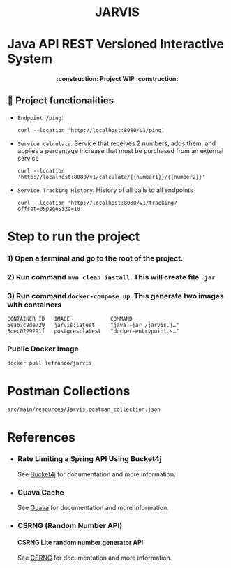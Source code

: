 <h1 align="center"> JARVIS </h1>

# Java API REST Versioned Interactive System

<h4 align="center">
:construction: Project WIP :construction:
</h4>

## :hammer: Project functionalities

- `Endpoint /ping`:
  ```
  curl --location 'http://localhost:8080/v1/ping'
  ``` 
- `Service calculate`: Service that receives 2 numbers, adds them, and applies a percentage increase that must be purchased from an external service
  ```
  curl --location 'http://localhost:8080/v1/calculate/{{number1}}/{{number2}}'
  ```

- `Service Tracking History`: History of all calls to all endpoints
    ```
    curl --location 'http://localhost:8080/v1/tracking?offset=0&pageSize=10'
    ```

# Step to run the project

### 1) Open a terminal and go to the root of the project.
### 2) Run command `mvn clean install`. This will create file `.jar`
### 3) Run command `docker-compose up`. This generate two images with containers

    CONTAINER ID   IMAGE             COMMAND
    5eab7c9de729   jarvis:latest     "java -jar /jarvis.j…"
    8dec0229291f   postgres:latest   "docker-entrypoint.s…"

### Public Docker Image
```
docker pull lefranco/jarvis
```

# Postman Collections

``` src/main/resources/Jarvis.postman_collection.json ```

# References

- ### Rate Limiting a Spring API Using Bucket4j
  See [Bucket4j](https://www.baeldung.com/spring-bucket4j) for documentation and more information.

- ### Guava Cache
  See [Guava](https://www.baeldung.com/guava-cache) for documentation and more information.

- ### CSRNG (Random Number API)
  #### CSRNG Lite random number generator API
  See [CSRNG](https://csrng.net/) for documentation and more information.


